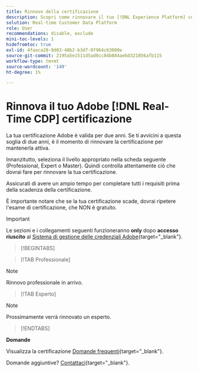 ```yaml
---
title: Rinnovo della certificazione
description: Scopri come rinnovare il tuo [!DNL Experience Platform] certificazione [!DNL Real-Time Customer Data Platform].
solution: Real-time Customer Data Platform
role: User
recommendations: disable, exclude
mini-toc-levels: 1
hidefromtoc: true
exl-id: 4faaca20-9d03-48b2-b3d7-0f964c63000e
source-git-commit: 2195a5e1511d5ad0cc84b884aebd321856afb115
workflow-type: tm+mt
source-wordcount: '149'
ht-degree: 1%

---
```


# Rinnova il tuo Adobe [!DNL Real-Time CDP] certificazione

La tua certificazione Adobe è valida per due anni. Se ti avvicini a questa soglia di due anni, è il momento di rinnovare la certificazione per mantenerla attiva.

Innanzitutto, seleziona il livello appropriato nella scheda seguente (Professional, Expert o Master). Quindi controlla attentamente ciò che dovrai fare per rinnovare la tua certificazione.

Assicurati di avere un ampio tempo per completare tutti i requisiti prima della scadenza della certificazione.

È importante notare che se la tua certificazione scade, dovrai ripetere l&#39;esame di certificazione, che NON è gratuito.

>[!IMPORTANT]
>
>Le sezioni e i collegamenti seguenti funzioneranno **only** dopo **accesso riuscito** al [Sistema di gestione delle credenziali Adobe](http://www.certmetrics.com/adobe){target="_blank"}.

>[!BEGINTABS]

>[!TAB Professionale]

>[!NOTE]
>
>Rinnovo professionale in arrivo.

>[!TAB Esperto]

>[!NOTE]
>
>Prossimamente verrà rinnovato un esperto.

>[!ENDTABS]

**Domande**

Visualizza la certificazione [Domande frequenti](https://experienceleague.adobe.com/docs/certification/certification/faq.html?lang=en){target="_blank"}.

Domande aggiuntive? [Contattaci](mailto:certif@adobe.com){target="_blank"}.
